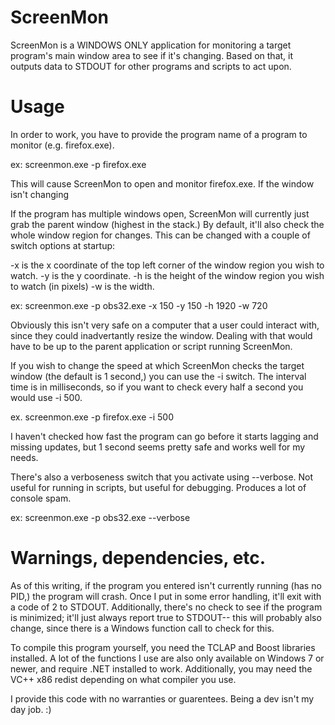 # ScreenMon
ScreenMon is a WINDOWS ONLY application for monitoring a target program's main window area to see if it's changing. Based on that, it outputs data to STDOUT for other programs and scripts to act upon.

# Usage
In order to work, you have to provide the program name of a program to monitor (e.g. firefox.exe).

ex: screenmon.exe -p firefox.exe

This will cause ScreenMon to open and monitor firefox.exe. If the window isn't changing

If the program has multiple windows open, ScreenMon will currently just grab the parent window (highest in the stack.) By default, it'll also check the whole window region for changes. This can be changed with a couple of switch options at startup:

-x is the x coordinate of the top left corner of the window region you wish to watch.
-y is the y coordinate.
-h is the height of the window region you wish to watch (in pixels)
-w is the width.

ex: screenmon.exe -p obs32.exe -x 150 -y 150 -h 1920 -w 720

Obviously this isn't very safe on a computer that a user could interact with, since they could inadvertantly resize the window. Dealing with that would have to be up to the parent application or script running ScreenMon.

If you wish to change the speed at which ScreenMon checks the target window (the default is 1 second,) you can use the -i switch. The interval time is in milliseconds, so if you want to check every half a second you would use -i 500.

ex. screenmon.exe -p firefox.exe -i 500

I haven't checked how fast the program can go before it starts lagging and missing updates, but 1 second seems pretty safe and works well for my needs.

There's also a verboseness switch that you activate using --verbose. Not useful for running in scripts, but useful for debugging. Produces a lot of console spam.

ex: screenmon.exe -p obs32.exe --verbose

# Warnings, dependencies, etc.
As of this writing, if the program you entered isn't currently running (has no PID,) the program will crash. Once I put in some error handling, it'll exit with a code of 2 to STDOUT. Additionally, there's no check to see if the program is minimized; it'll just always report true to STDOUT-- this will probably also change, since there is a Windows function call to check for this.

To compile this program yourself, you need the TCLAP and Boost libraries installed. A lot of the functions I use are also only available on Windows 7 or newer, and require .NET installed to work. Additionally, you may need the VC++ x86 redist depending on what compiler you use.

I provide this code with no warranties or guarentees. Being a dev isn't my day job. :)
